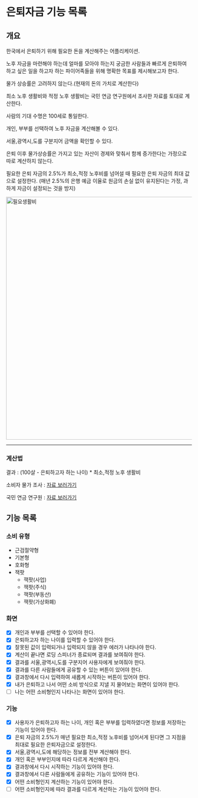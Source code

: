 # 은퇴자금 기능 목록

## 개요

한국에서 은퇴하기 위해 필요한 돈을 계산해주는 어플리케이션.

노후 자금을 마련해야 하는데 얼마를 모아야 하는지 궁금한 사람들과 빠르게 은퇴하여 하고 싶은 일을 하고자 하는 파이어족들을 위해 명확한 목표를 제시해보고자 한다.

물가 상승률은 고려하지 않는다.(현재의 돈의 가치로 계산한다)

최소 노후 생활비와 적정 노후 생활비는 국민 연금 연구원에서 조사한 자료를 토대로 계산한다.

사람의 기대 수명은 100세로 통일한다.

개인, 부부를 선택하여 노후 자금을 계산해볼 수 있다.

서울,광역시,도를 구분지어 금액을 확인할 수 있다.

은퇴 이후 물가상승률은 가지고 있는 자산이 경제와 맞춰서 함께 증가한다는 가정으로 따로 계산하지 않는다.

필요한 은퇴 자금의 2.5%가 최소,적정 노후비를 넘어설 때 필요한 은퇴 자금의 최대 값으로 설정한다. (매년 2.5%의 은행 예금 이율로 원금의 손실 없이 유지된다는 가정, 과하게 자금이 설정되는 것을 방지)

<img width="658" alt="필요생활비" src="https://user-images.githubusercontent.com/80146176/209254150-3f80e306-e078-465c-bd3e-6713cce27a25.png">

---

### 계산법

결과 : (100살 - 은퇴하고자 하는 나이) \* 최소,적정 노후 생활비

소비자 물가 조사 : <a href="https://www.index.go.kr/unify/idx-info.do?idxCd=4226" _target="blank">자료 보러가기</a>

국민 연금 연구원 : <a href="https://kiri.or.kr/PDF/%EC%A3%BC%EA%B0%84%EB%B3%B4%ED%97%98%EB%8F%99%ED%96%A5/20210104/trend20210104_3.pdf" _target="blank">자료 보러가기</a>

## 기능 목록

### 소비 유형

- 근검절약형
- 기본형
- 호화형
- 잭팟
  - 잭팟(사업)
  - 잭팟(주식)
  - 잭팟(부동산)
  - 잭팟(가상화폐)

### 화면

- [x] 개인과 부부를 선택할 수 있어야 한다.
- [x] 은퇴하고자 하는 나이를 입력할 수 있어야 한다.
- [x] 잘못된 값이 입력되거나 입력되지 않을 경우 에러가 나타나야 한다.
- [x] 계산이 끝나면 로딩 스피너가 종료되며 결과를 보여줘야 한다.
- [x] 결과를 서울,광역시,도를 구분지어 사용자에게 보여줘야 한다.
- [x] 결과를 다른 사람들에게 공유할 수 있는 버튼이 있어야 한다.
- [x] 결과창에서 다시 입력하여 새롭게 시작하는 버튼이 있어야 한다.
- [x] 내가 은퇴하고 나서 어떤 소비 방식으로 지낼 지 물어보는 화면이 있어야 한다.
- [ ] 나는 어떤 소비형인지 나타나는 화면이 있어야 한다.

### 기능

- [x] 사용자가 은퇴하고자 하는 나이, 개인 혹은 부부를 입력하였다면 정보를 저장하는 기능이 있어야 한다.
- [x] 은퇴 자금의 2.5%가 매년 필요한 최소,적정 노후비를 넘어서게 된다면 그 지점을 최대로 필요한 은퇴자금으로 설정한다.
- [x] 서울,광역시,도에 해당하는 정보를 전부 계산해야 한다.
- [x] 개인 혹은 부부인지에 따라 다르게 계산해야 한다.
- [x] 결과창에서 다시 시작하는 기능이 있어야 한다.
- [x] 결과창에서 다른 사람들에게 공유하는 기능이 있어야 한다.
- [x] 어떤 소비형인지 계산하는 기능이 있어야 한다.
- [ ] 어떤 소비형인지에 따라 결과를 다르게 계산하는 기능이 있어야 한다.
